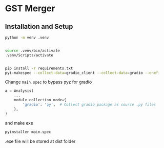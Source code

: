 # GST Merger


## Installation and Setup

```bash
python -m venv .venv


source .venv/bin/activate
.venv/Scripts/activate


pip install -r requirements.txt
pyi-makespec --collect-data=gradio_client --collect-data=gradio --onefile main.py

```

Change `main.spec` to bypass pyz for gradio

```python
a = Analysis(
    ...
    module_collection_mode={
        'gradio': 'py',  # Collect gradio package as source .py files
    },
)
```

and make exe

```bash
pyinstaller main.spec
```

.exe file will be stored at dist folder
